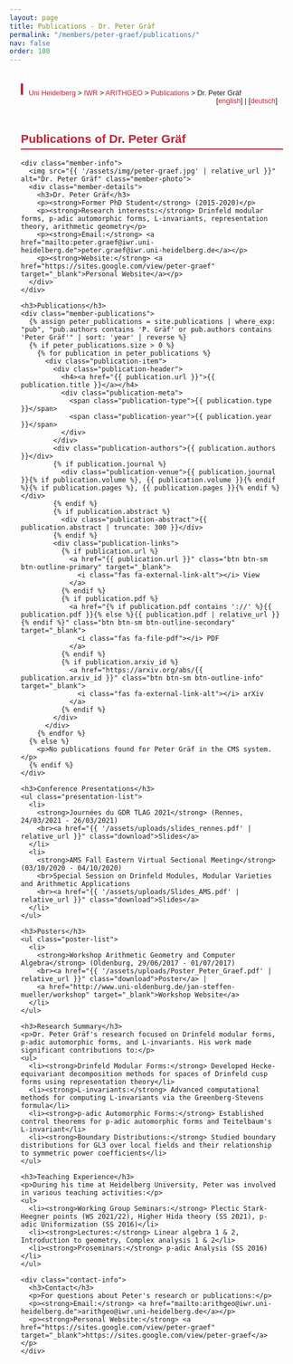 ```yaml
---
layout: page
title: Publications - Dr. Peter Gräf
permalink: "/members/peter-graef/publications/"
nav: false
order: 100
---
```

<div class="heidelberg-style-publications">
  <!-- Breadcrumb Navigation -->
  <div class="pathway">
    <div style="float:left;">
      <a href="https://www.uni-heidelberg.de">Uni Heidelberg</a> &gt; 
      <a href="{{ '/' | relative_url }}">IWR</a> &gt; 
      <a href="{{ '/' | relative_url }}">ARITHGEO</a> &gt; 
      <a href="{{ '/publications/' | relative_url }}">Publications</a> &gt; 
      Dr. Peter Gräf
    </div>
    <div style="float:right;">
      [<a href="{{ '/members/peter-graef/publications/' | relative_url }}">english</a>]&nbsp;|&nbsp;[<a href="{{ '/members/peter-graef/publications-de/' | relative_url }}">deutsch</a>]
    </div>
  </div>
  <br>

  <!-- Main Content -->
  <div class="publications-content">
    <h2>Publications of Dr. Peter Gräf</h2>
    
    <div class="member-info">
      <img src="{{ '/assets/img/peter-graef.jpg' | relative_url }}" alt="Dr. Peter Gräf" class="member-photo">
      <div class="member-details">
        <h3>Dr. Peter Gräf</h3>
        <p><strong>Former PhD Student</strong> (2015-2020)</p>
        <p><strong>Research interests:</strong> Drinfeld modular forms, p-adic automorphic forms, L-invariants, representation theory, arithmetic geometry</p>
        <p><strong>Email:</strong> <a href="mailto:peter.graef@iwr.uni-heidelberg.de">peter.graef@iwr.uni-heidelberg.de</a></p>
        <p><strong>Website:</strong> <a href="https://sites.google.com/view/peter-graef" target="_blank">Personal Website</a></p>
      </div>
    </div>

    <h3>Publications</h3>
    <div class="member-publications">
      {% assign peter_publications = site.publications | where_exp: "pub", "pub.authors contains 'P. Gräf' or pub.authors contains 'Peter Gräf'" | sort: 'year' | reverse %}
      {% if peter_publications.size > 0 %}
        {% for publication in peter_publications %}
          <div class="publication-item">
            <div class="publication-header">
              <h4><a href="{{ publication.url }}">{{ publication.title }}</a></h4>
              <div class="publication-meta">
                <span class="publication-type">{{ publication.type }}</span>
                <span class="publication-year">{{ publication.year }}</span>
              </div>
            </div>
            <div class="publication-authors">{{ publication.authors }}</div>
            {% if publication.journal %}
              <div class="publication-venue">{{ publication.journal }}{% if publication.volume %}, {{ publication.volume }}{% endif %}{% if publication.pages %}, {{ publication.pages }}{% endif %}</div>
            {% endif %}
            {% if publication.abstract %}
              <div class="publication-abstract">{{ publication.abstract | truncate: 300 }}</div>
            {% endif %}
            <div class="publication-links">
              {% if publication.url %}
                <a href="{{ publication.url }}" class="btn btn-sm btn-outline-primary" target="_blank">
                  <i class="fas fa-external-link-alt"></i> View
                </a>
              {% endif %}
              {% if publication.pdf %}
                <a href="{% if publication.pdf contains '://' %}{{ publication.pdf }}{% else %}{{ publication.pdf | relative_url }}{% endif %}" class="btn btn-sm btn-outline-secondary" target="_blank">
                  <i class="fas fa-file-pdf"></i> PDF
                </a>
              {% endif %}
              {% if publication.arxiv_id %}
                <a href="https://arxiv.org/abs/{{ publication.arxiv_id }}" class="btn btn-sm btn-outline-info" target="_blank">
                  <i class="fas fa-external-link-alt"></i> arXiv
                </a>
              {% endif %}
            </div>
          </div>
        {% endfor %}
      {% else %}
        <p>No publications found for Peter Gräf in the CMS system.</p>
      {% endif %}
    </div>

    <h3>Conference Presentations</h3>
    <ul class="presentation-list">
      <li>
        <strong>Journées du GDR TLAG 2021</strong> (Rennes, 24/03/2021 - 26/03/2021)
        <br><a href="{{ '/assets/uploads/slides_rennes.pdf' | relative_url }}" class="download">Slides</a>
      </li>
      <li>
        <strong>AMS Fall Eastern Virtual Sectional Meeting</strong> (03/10/2020 - 04/10/2020)
        <br>Special Session on Drinfeld Modules, Modular Varieties and Arithmetic Applications
        <br><a href="{{ '/assets/uploads/Slides_AMS.pdf' | relative_url }}" class="download">Slides</a>
      </li>
    </ul>

    <h3>Posters</h3>
    <ul class="poster-list">
      <li>
        <strong>Workshop Arithmetic Geometry and Computer Algebra</strong> (Oldenburg, 29/06/2017 - 01/07/2017)
        <br><a href="{{ '/assets/uploads/Poster_Peter_Graef.pdf' | relative_url }}" class="download">Poster</a> | 
        <a href="http://www.uni-oldenburg.de/jan-steffen-mueller/workshop" target="_blank">Workshop Website</a>
      </li>
    </ul>

    <h3>Research Summary</h3>
    <p>Dr. Peter Gräf's research focused on Drinfeld modular forms, p-adic automorphic forms, and L-invariants. His work made significant contributions to:</p>
    <ul>
      <li><strong>Drinfeld Modular Forms:</strong> Developed Hecke-equivariant decomposition methods for spaces of Drinfeld cusp forms using representation theory</li>
      <li><strong>L-invariants:</strong> Advanced computational methods for computing L-invariants via the Greenberg-Stevens formula</li>
      <li><strong>p-adic Automorphic Forms:</strong> Established control theorems for p-adic automorphic forms and Teitelbaum's L-invariant</li>
      <li><strong>Boundary Distributions:</strong> Studied boundary distributions for GL3 over local fields and their relationship to symmetric power coefficients</li>
    </ul>

    <h3>Teaching Experience</h3>
    <p>During his time at Heidelberg University, Peter was involved in various teaching activities:</p>
    <ul>
      <li><strong>Working Group Seminars:</strong> Plectic Stark-Heegner points (WS 2021/22), Higher Hida theory (SS 2021), p-adic Uniformization (SS 2016)</li>
      <li><strong>Lectures:</strong> Linear algebra 1 & 2, Introduction to geometry, Complex analysis 1 & 2</li>
      <li><strong>Proseminars:</strong> p-adic Analysis (SS 2016)</li>
    </ul>

    <div class="contact-info">
      <h3>Contact</h3>
      <p>For questions about Peter's research or publications:</p>
      <p><strong>Email:</strong> <a href="mailto:arithgeo@iwr.uni-heidelberg.de">arithgeo@iwr.uni-heidelberg.de</a></p>
      <p><strong>Personal Website:</strong> <a href="https://sites.google.com/view/peter-graef" target="_blank">https://sites.google.com/view/peter-graef</a></p>
    </div>
  </div>
</div>

<style>
.heidelberg-style-publications {
  font-family: Arial, sans-serif;
  max-width: 1200px;
  margin: 0 auto;
  padding: 20px;
}

.pathway {
  background: var(--bg-secondary);
  padding: 10px;
  margin-bottom: 20px;
  border-left: 4px solid #c22032;
  font-size: 0.9em;
}

.pathway a {
  color: #c22032;
  text-decoration: none;
}

.pathway a:hover {
  text-decoration: underline;
}

.member-info {
  display: flex;
  gap: 20px;
  margin-bottom: 30px;
  padding: 20px;
  background: var(--bg-secondary);
  border-radius: 5px;
}

.member-photo {
  width: 150px;
  height: 225px;
  object-fit: cover;
  border-radius: 5px;
}

.member-details h3 {
  color: #c22032;
  margin-top: 0;
}

.publication-list, .thesis-list, .presentation-list, .poster-list {
  list-style: none;
  padding: 0;
}

.publication-list li, .thesis-list li, .presentation-list li, .poster-list li {
  margin-bottom: 15px;
  padding: 15px;
  background: var(--bg-secondary);
  border-left: 4px solid #c22032;
  border-radius: 3px;
}

.publication-list li strong, .thesis-list li strong, .presentation-list li strong, .poster-list li strong {
  color: #c22032;
}

.download {
  color: #c22032;
  text-decoration: none;
  font-weight: bold;
}

.download:hover {
  text-decoration: underline;
}

.contact-info {
  margin-top: 30px;
  padding: 20px;
  background: var(--bg-secondary);
  border-radius: 5px;
}

.contact-info h3 {
  color: #c22032;
  margin-top: 0;
}

h2, h3 {
  color: #c22032;
  border-bottom: 2px solid #c22032;
  padding-bottom: 5px;
}

@media (max-width: 768px) {
  .member-info {
    flex-direction: column;
  }
  
  .member-photo {
    width: 120px;
    height: 180px;
  }
}
</style> 